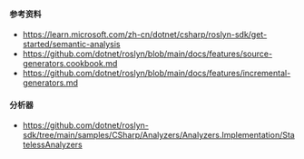 ﻿#### 参考资料
- https://learn.microsoft.com/zh-cn/dotnet/csharp/roslyn-sdk/get-started/semantic-analysis
- https://github.com/dotnet/roslyn/blob/main/docs/features/source-generators.cookbook.md
- https://github.com/dotnet/roslyn/blob/main/docs/features/incremental-generators.md

#### 分析器
- https://github.com/dotnet/roslyn-sdk/tree/main/samples/CSharp/Analyzers/Analyzers.Implementation/StatelessAnalyzers
